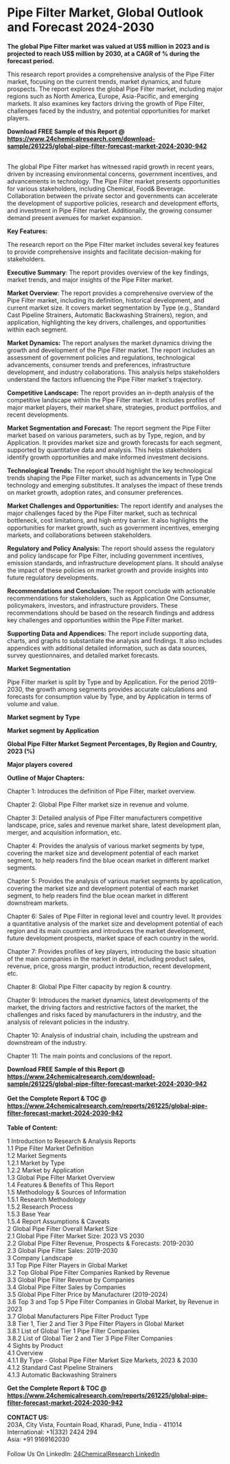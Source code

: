 <h1>Pipe Filter Market, Global Outlook and Forecast 2024-2030</h1><p><strong>The global Pipe Filter market was valued at US$ million in 2023 and is projected to reach US$ million by 2030, at a CAGR of % during the forecast period.</strong></p><p>
</p><p>This research report provides a comprehensive analysis of the Pipe Filter market, focusing on the current trends, market dynamics, and future prospects. The report explores the global Pipe Filter market, including major regions such as North America, Europe, Asia-Pacific, and emerging markets. It also examines key factors driving the growth of Pipe Filter, challenges faced by the industry, and potential opportunities for market players.</p><div><b>Download FREE Sample of this Report @ 
            <a href="https://www.24chemicalresearch.com/download-sample/261225/global-pipe-filter-forecast-market-2024-2030-942">
            https://www.24chemicalresearch.com/download-sample/261225/global-pipe-filter-forecast-market-2024-2030-942</a></b></div><br><p>
The global Pipe Filter market has witnessed rapid growth in recent years, driven by increasing environmental concerns, government incentives, and advancements in technology. The Pipe Filter market presents opportunities for various stakeholders, including Chemical, Food&amp; Beverage. Collaboration between the private sector and governments can accelerate the development of supportive policies, research and development efforts, and investment in Pipe Filter market. Additionally, the growing consumer demand present avenues for market expansion.</p><p>
</p><p>
<strong>Key Features:</strong></p><p>
The research report on the Pipe Filter market includes several key features to provide comprehensive insights and facilitate decision-making for stakeholders.</p><p>
<strong>Executive Summary</strong>: The report provides overview of the key findings, market trends, and major insights of the Pipe Filter market.</p><p>
<strong>Market Overview</strong>: The report provides a comprehensive overview of the Pipe Filter market, including its definition, historical development, and current market size. It covers market segmentation by Type (e.g., Standard Cast Pipeline Strainers, Automatic Backwashing Strainers), region, and application, highlighting the key drivers, challenges, and opportunities within each segment.</p><p>
<strong>Market Dynamics:</strong> The report analyses the market dynamics driving the growth and development of the Pipe Filter market. The report includes an assessment of government policies and regulations, technological advancements, consumer trends and preferences, infrastructure development, and industry collaborations. This analysis helps stakeholders understand the factors influencing the Pipe Filter market's trajectory.</p><p>
<strong>Competitive Landscape:</strong> The report provides an in-depth analysis of the competitive landscape within the Pipe Filter market. It includes profiles of major market players, their market share, strategies, product portfolios, and recent developments.</p><p>
<strong>Market Segmentation and Forecast:</strong> The report segment the Pipe Filter market based on various parameters, such as by Type, region, and by Application. It provides market size and growth forecasts for each segment, supported by quantitative data and analysis. This helps stakeholders identify growth opportunities and make informed investment decisions.</p><p>
<strong>Technological Trends: </strong>The report should highlight the key technological trends shaping the Pipe Filter market, such as advancements in Type One technology and emerging substitutes. It analyses the impact of these trends on market growth, adoption rates, and consumer preferences.</p><p>
<strong>Market Challenges and Opportunities:</strong> The report identify and analyses the major challenges faced by the Pipe Filter market, such as technical bottleneck, cost limitations, and high entry barrier. It also highlights the opportunities for market growth, such as government incentives, emerging markets, and collaborations between stakeholders.</p><p>
<strong>Regulatory and Policy Analysis:</strong> The report should assess the regulatory and policy landscape for Pipe Filter, including government incentives, emission standards, and infrastructure development plans. It should analyse the impact of these policies on market growth and provide insights into future regulatory developments.</p><p>
<strong>Recommendations and Conclusion:</strong> The report conclude with actionable recommendations for stakeholders, such as Application One Consumer, policymakers, investors, and infrastructure providers. These recommendations should be based on the research findings and address key challenges and opportunities within the Pipe Filter market.</p><p>
<strong>Supporting Data and Appendices:</strong> The report include supporting data, charts, and graphs to substantiate the analysis and findings. It also includes appendices with additional detailed information, such as data sources, survey questionnaires, and detailed market forecasts.</p><p>
<strong>Market Segmentation</strong></p><p>
Pipe Filter market is split by Type and by Application. For the period 2019-2030, the growth among segments provides accurate calculations and forecasts for consumption value by Type, and by Application in terms of volume and value.</p><p>
<strong>Market segment by Type</strong></p><p>
</p><p>
</p><p><strong>Market segment by Application</strong></p><p>
</p><p>
</p><p><strong>Global Pipe Filter Market Segment Percentages, By Region and Country, 2023 (%)</strong></p><p>
</p><p>
</p><p><strong>Major players covered</strong></p><p>
</p><p>
</p><p><strong>Outline of Major Chapters:</strong></p><p>
Chapter 1: Introduces the definition of Pipe Filter, market overview.</p><p>
Chapter 2: Global Pipe Filter market size in revenue and volume.</p><p>
Chapter 3: Detailed analysis of Pipe Filter manufacturers competitive landscape, price, sales and revenue market share, latest development plan, merger, and acquisition information, etc.</p><p>
Chapter 4: Provides the analysis of various market segments by type, covering the market size and development potential of each market segment, to help readers find the blue ocean market in different market segments.</p><p>
Chapter 5: Provides the analysis of various market segments by application, covering the market size and development potential of each market segment, to help readers find the blue ocean market in different downstream markets.</p><p>
Chapter 6: Sales of Pipe Filter in regional level and country level. It provides a quantitative analysis of the market size and development potential of each region and its main countries and introduces the market development, future development prospects, market space of each country in the world.</p><p>
Chapter 7: Provides profiles of key players, introducing the basic situation of the main companies in the market in detail, including product sales, revenue, price, gross margin, product introduction, recent development, etc.</p><p>
Chapter 8: Global Pipe Filter capacity by region &amp; country.</p><p>
Chapter 9: Introduces the market dynamics, latest developments of the market, the driving factors and restrictive factors of the market, the challenges and risks faced by manufacturers in the industry, and the analysis of relevant policies in the industry.</p><p>
Chapter 10: Analysis of industrial chain, including the upstream and downstream of the industry.</p><p>
Chapter 11: The main points and conclusions of the report.</p><div><b>Download FREE Sample of this Report @ 
            <a href="https://www.24chemicalresearch.com/download-sample/261225/global-pipe-filter-forecast-market-2024-2030-942">
            https://www.24chemicalresearch.com/download-sample/261225/global-pipe-filter-forecast-market-2024-2030-942</a></b></div><br><div><b>Get the Complete Report & TOC @ 
            <a href="https://www.24chemicalresearch.com/reports/261225/global-pipe-filter-forecast-market-2024-2030-942">
            https://www.24chemicalresearch.com/reports/261225/global-pipe-filter-forecast-market-2024-2030-942</a></b></div><br>
            <b>Table of Content:</b><p>1 Introduction to Research & Analysis Reports<br />
    1.1 Pipe Filter Market Definition<br />
    1.2 Market Segments<br />
        1.2.1 Market by Type<br />
        1.2.2 Market by Application<br />
    1.3 Global Pipe Filter Market Overview<br />
    1.4 Features & Benefits of This Report<br />
    1.5 Methodology & Sources of Information<br />
        1.5.1 Research Methodology<br />
        1.5.2 Research Process<br />
        1.5.3 Base Year<br />
        1.5.4 Report Assumptions & Caveats<br />
2 Global Pipe Filter Overall Market Size<br />
    2.1 Global Pipe Filter Market Size: 2023 VS 2030<br />
    2.2 Global Pipe Filter Revenue, Prospects & Forecasts: 2019-2030<br />
    2.3 Global Pipe Filter Sales: 2019-2030<br />
3 Company Landscape<br />
    3.1 Top Pipe Filter Players in Global Market<br />
    3.2 Top Global Pipe Filter Companies Ranked by Revenue<br />
    3.3 Global Pipe Filter Revenue by Companies<br />
    3.4 Global Pipe Filter Sales by Companies<br />
    3.5 Global Pipe Filter Price by Manufacturer (2019-2024)<br />
    3.6 Top 3 and Top 5 Pipe Filter Companies in Global Market, by Revenue in 2023<br />
    3.7 Global Manufacturers Pipe Filter Product Type<br />
    3.8 Tier 1, Tier 2 and Tier 3 Pipe Filter Players in Global Market<br />
        3.8.1 List of Global Tier 1 Pipe Filter Companies<br />
        3.8.2 List of Global Tier 2 and Tier 3 Pipe Filter Companies<br />
4 Sights by Product<br />
    4.1 Overview<br />
        4.1.1 By Type - Global Pipe Filter Market Size Markets, 2023 & 2030<br />
        4.1.2 Standard Cast Pipeline Strainers<br />
        4.1.3 Automatic Backwashing Strainers<br />
</p><div><b>Get the Complete Report & TOC @ 
            <a href="https://www.24chemicalresearch.com/reports/261225/global-pipe-filter-forecast-market-2024-2030-942">
            https://www.24chemicalresearch.com/reports/261225/global-pipe-filter-forecast-market-2024-2030-942</a></b></div><br><b>CONTACT US:</b><br>
            203A, City Vista, Fountain Road, Kharadi, Pune, India - 411014<br>
            International: +1(332) 2424 294<br>
            Asia: +91 9169162030 <br><br>
            Follow Us On LinkedIn: <a href="https://www.linkedin.com/company/24chemicalresearch/">24ChemicalResearch LinkedIn</a>